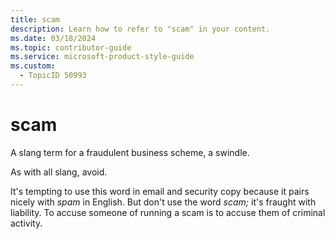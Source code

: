 ```yaml
---
title: scam
description: Learn how to refer to "scam" in your content.
ms.date: 03/18/2024
ms.topic: contributor-guide
ms.service: microsoft-product-style-guide
ms.custom:
  - TopicID 50993
---
```



# scam

A slang term for a fraudulent business scheme, a swindle.

As with all slang, avoid.

It's tempting to use this word in email and security copy because it pairs nicely with *spam* in English. But don't use the word *scam;* it's fraught with liability. To accuse someone of running a scam is to accuse them of criminal activity.